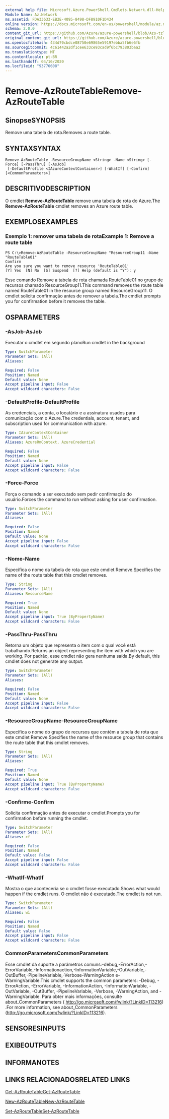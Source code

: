 ```yaml
---
external help file: Microsoft.Azure.PowerShell.Cmdlets.Network.dll-Help.xml
Module Name: Az.Network
ms.assetid: FDA33633-EB2E-4095-8498-DF8910F1D434
online version: https://docs.microsoft.com/en-us/powershell/module/az.network/remove-azroutetable
schema: 2.0.0
content_git_url: https://github.com/Azure/azure-powershell/blob/Azs-tzl/src/Network/Network/help/Remove-AzRouteTable.md
original_content_git_url: https://github.com/Azure/azure-powershell/blob/Azs-tzl/src/Network/Network/help/Remove-AzRouteTable.md
ms.openlocfilehash: 434d70cbdce08750e69865e59197ebba5fb6e6fb
ms.sourcegitcommit: 4c61442a2df1cee633ce93cad9f6bc793803baa2
ms.translationtype: MT
ms.contentlocale: pt-BR
ms.lasthandoff: 04/16/2020
ms.locfileid: "93776608"
---
```

# <span data-ttu-id="95baf-101">Remove-AzRouteTable</span><span class="sxs-lookup"><span data-stu-id="95baf-101">Remove-AzRouteTable</span></span>

## <span data-ttu-id="95baf-102">Sinopse</span><span class="sxs-lookup"><span data-stu-id="95baf-102">SYNOPSIS</span></span>
<span data-ttu-id="95baf-103">Remove uma tabela de rota.</span><span class="sxs-lookup"><span data-stu-id="95baf-103">Removes a route table.</span></span>

## <span data-ttu-id="95baf-104">SYNTAX</span><span class="sxs-lookup"><span data-stu-id="95baf-104">SYNTAX</span></span>

```
Remove-AzRouteTable -ResourceGroupName <String> -Name <String> [-Force] [-PassThru] [-AsJob]
 [-DefaultProfile <IAzureContextContainer>] [-WhatIf] [-Confirm] [<CommonParameters>]
```

## <span data-ttu-id="95baf-105">DESCRITIVO</span><span class="sxs-lookup"><span data-stu-id="95baf-105">DESCRIPTION</span></span>
<span data-ttu-id="95baf-106">O cmdlet **Remove-AzRouteTable** remove uma tabela de rota do Azure.</span><span class="sxs-lookup"><span data-stu-id="95baf-106">The **Remove-AzRouteTable** cmdlet removes an Azure route table.</span></span>

## <span data-ttu-id="95baf-107">EXEMPLOS</span><span class="sxs-lookup"><span data-stu-id="95baf-107">EXAMPLES</span></span>

### <span data-ttu-id="95baf-108">Exemplo 1: remover uma tabela de rota</span><span class="sxs-lookup"><span data-stu-id="95baf-108">Example 1: Remove a route table</span></span>
```
PS C:\>Remove-AzRouteTable -ResourceGroupName "ResourceGroup11 -Name "RouteTable01"
Confirm
Are you sure you want to remove resource 'RouteTable01'
[Y] Yes  [N] No  [S] Suspend  [?] Help (default is "Y"): y
```

<span data-ttu-id="95baf-109">Esse comando Remove a tabela de rota chamada RouteTable01 no grupo de recursos chamado ResourceGroup11.</span><span class="sxs-lookup"><span data-stu-id="95baf-109">This command removes the route table named RouteTable01 in the resource group named ResourceGroup11.</span></span>
<span data-ttu-id="95baf-110">O cmdlet solicita confirmação antes de remover a tabela.</span><span class="sxs-lookup"><span data-stu-id="95baf-110">The cmdlet prompts you for confirmation before it removes the table.</span></span>

## <span data-ttu-id="95baf-111">OS</span><span class="sxs-lookup"><span data-stu-id="95baf-111">PARAMETERS</span></span>

### <span data-ttu-id="95baf-112">-AsJob</span><span class="sxs-lookup"><span data-stu-id="95baf-112">-AsJob</span></span>
<span data-ttu-id="95baf-113">Executar o cmdlet em segundo plano</span><span class="sxs-lookup"><span data-stu-id="95baf-113">Run cmdlet in the background</span></span>

```yaml
Type: SwitchParameter
Parameter Sets: (All)
Aliases: 

Required: False
Position: Named
Default value: None
Accept pipeline input: False
Accept wildcard characters: False
```

### <span data-ttu-id="95baf-114">-DefaultProfile</span><span class="sxs-lookup"><span data-stu-id="95baf-114">-DefaultProfile</span></span>
<span data-ttu-id="95baf-115">As credenciais, a conta, o locatário e a assinatura usados para comunicação com o Azure.</span><span class="sxs-lookup"><span data-stu-id="95baf-115">The credentials, account, tenant, and subscription used for communication with azure.</span></span>

```yaml
Type: IAzureContextContainer
Parameter Sets: (All)
Aliases: AzureRmContext, AzureCredential

Required: False
Position: Named
Default value: None
Accept pipeline input: False
Accept wildcard characters: False
```

### <span data-ttu-id="95baf-116">-Force</span><span class="sxs-lookup"><span data-stu-id="95baf-116">-Force</span></span>
<span data-ttu-id="95baf-117">Força o comando a ser executado sem pedir confirmação do usuário.</span><span class="sxs-lookup"><span data-stu-id="95baf-117">Forces the command to run without asking for user confirmation.</span></span>

```yaml
Type: SwitchParameter
Parameter Sets: (All)
Aliases: 

Required: False
Position: Named
Default value: None
Accept pipeline input: False
Accept wildcard characters: False
```

### <span data-ttu-id="95baf-118">-Nome</span><span class="sxs-lookup"><span data-stu-id="95baf-118">-Name</span></span>
<span data-ttu-id="95baf-119">Especifica o nome da tabela de rota que este cmdlet Remove.</span><span class="sxs-lookup"><span data-stu-id="95baf-119">Specifies the name of the route table that this cmdlet removes.</span></span>

```yaml
Type: String
Parameter Sets: (All)
Aliases: ResourceName

Required: True
Position: Named
Default value: None
Accept pipeline input: True (ByPropertyName)
Accept wildcard characters: False
```

### <span data-ttu-id="95baf-120">-PassThru</span><span class="sxs-lookup"><span data-stu-id="95baf-120">-PassThru</span></span>
<span data-ttu-id="95baf-121">Retorna um objeto que representa o item com o qual você está trabalhando.</span><span class="sxs-lookup"><span data-stu-id="95baf-121">Returns an object representing the item with which you are working.</span></span>
<span data-ttu-id="95baf-122">Por padrão, esse cmdlet não gera nenhuma saída.</span><span class="sxs-lookup"><span data-stu-id="95baf-122">By default, this cmdlet does not generate any output.</span></span>

```yaml
Type: SwitchParameter
Parameter Sets: (All)
Aliases: 

Required: False
Position: Named
Default value: None
Accept pipeline input: False
Accept wildcard characters: False
```

### <span data-ttu-id="95baf-123">-ResourceGroupName</span><span class="sxs-lookup"><span data-stu-id="95baf-123">-ResourceGroupName</span></span>
<span data-ttu-id="95baf-124">Especifica o nome do grupo de recursos que contém a tabela de rota que este cmdlet Remove.</span><span class="sxs-lookup"><span data-stu-id="95baf-124">Specifies the name of the resource group that contains the route table that this cmdlet removes.</span></span>

```yaml
Type: String
Parameter Sets: (All)
Aliases: 

Required: True
Position: Named
Default value: None
Accept pipeline input: True (ByPropertyName)
Accept wildcard characters: False
```

### <span data-ttu-id="95baf-125">-Confirme</span><span class="sxs-lookup"><span data-stu-id="95baf-125">-Confirm</span></span>
<span data-ttu-id="95baf-126">Solicita confirmação antes de executar o cmdlet.</span><span class="sxs-lookup"><span data-stu-id="95baf-126">Prompts you for confirmation before running the cmdlet.</span></span>

```yaml
Type: SwitchParameter
Parameter Sets: (All)
Aliases: cf

Required: False
Position: Named
Default value: False
Accept pipeline input: False
Accept wildcard characters: False
```

### <span data-ttu-id="95baf-127">-WhatIf</span><span class="sxs-lookup"><span data-stu-id="95baf-127">-WhatIf</span></span>
<span data-ttu-id="95baf-128">Mostra o que aconteceria se o cmdlet fosse executado.</span><span class="sxs-lookup"><span data-stu-id="95baf-128">Shows what would happen if the cmdlet runs.</span></span>
<span data-ttu-id="95baf-129">O cmdlet não é executado.</span><span class="sxs-lookup"><span data-stu-id="95baf-129">The cmdlet is not run.</span></span>

```yaml
Type: SwitchParameter
Parameter Sets: (All)
Aliases: wi

Required: False
Position: Named
Default value: False
Accept pipeline input: False
Accept wildcard characters: False
```

### <span data-ttu-id="95baf-130">CommonParameters</span><span class="sxs-lookup"><span data-stu-id="95baf-130">CommonParameters</span></span>
<span data-ttu-id="95baf-131">Esse cmdlet dá suporte a parâmetros comuns:-debug,-ErrorAction,-ErrorVariable,-Informationaction,-InformationVariable,-OutVariable,-OutBuffer,-PipelineVariable,-Verbose-WarningAction e-WarningVariable.</span><span class="sxs-lookup"><span data-stu-id="95baf-131">This cmdlet supports the common parameters: -Debug, -ErrorAction, -ErrorVariable, -InformationAction, -InformationVariable, -OutVariable, -OutBuffer, -PipelineVariable, -Verbose, -WarningAction, and -WarningVariable.</span></span> <span data-ttu-id="95baf-132">Para obter mais informações, consulte about_CommonParameters ( http://go.microsoft.com/fwlink/?LinkID=113216) .</span><span class="sxs-lookup"><span data-stu-id="95baf-132">For more information, see about_CommonParameters (http://go.microsoft.com/fwlink/?LinkID=113216).</span></span>

## <span data-ttu-id="95baf-133">SENSORES</span><span class="sxs-lookup"><span data-stu-id="95baf-133">INPUTS</span></span>

## <span data-ttu-id="95baf-134">EXIBE</span><span class="sxs-lookup"><span data-stu-id="95baf-134">OUTPUTS</span></span>

## <span data-ttu-id="95baf-135">INFORMA</span><span class="sxs-lookup"><span data-stu-id="95baf-135">NOTES</span></span>

## <span data-ttu-id="95baf-136">LINKS RELACIONADOS</span><span class="sxs-lookup"><span data-stu-id="95baf-136">RELATED LINKS</span></span>

[<span data-ttu-id="95baf-137">Get-AzRouteTable</span><span class="sxs-lookup"><span data-stu-id="95baf-137">Get-AzRouteTable</span></span>](./Get-AzRouteTable.md)

[<span data-ttu-id="95baf-138">New-AzRouteTable</span><span class="sxs-lookup"><span data-stu-id="95baf-138">New-AzRouteTable</span></span>](./New-AzRouteTable.md)

[<span data-ttu-id="95baf-139">Set-AzRouteTable</span><span class="sxs-lookup"><span data-stu-id="95baf-139">Set-AzRouteTable</span></span>](./Set-AzRouteTable.md)


